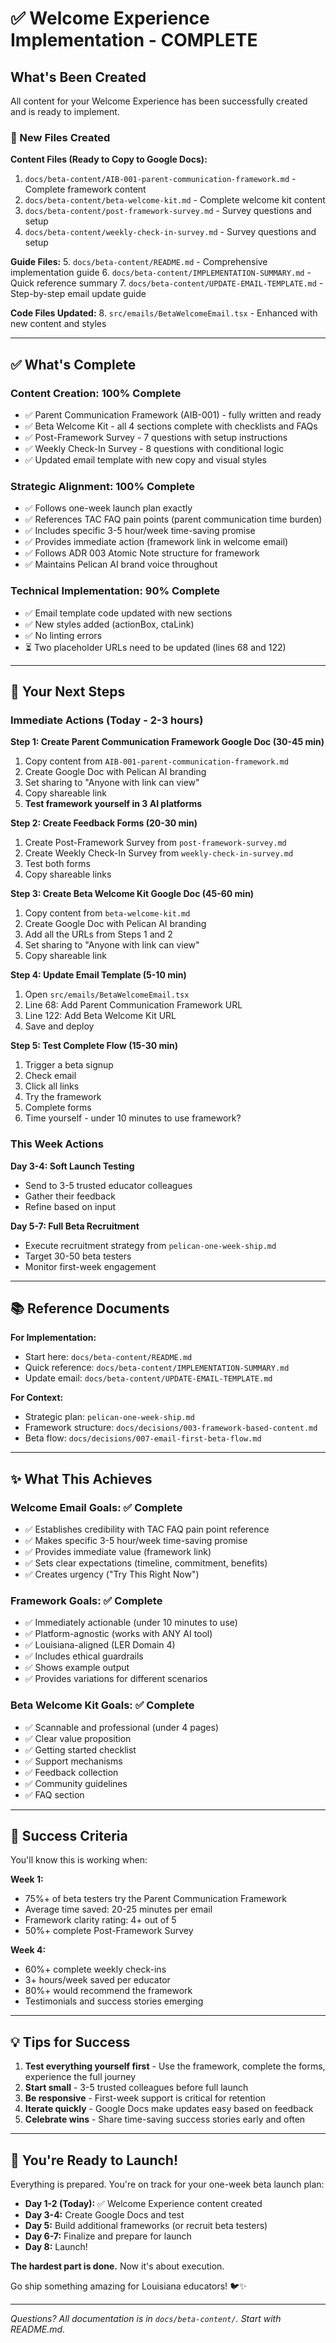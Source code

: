 # ✅ Welcome Experience Implementation - COMPLETE

## What's Been Created

All content for your Welcome Experience has been successfully created and is ready to implement.

### 📁 New Files Created

**Content Files (Ready to Copy to Google Docs):**
1. `docs/beta-content/AIB-001-parent-communication-framework.md` - Complete framework content
2. `docs/beta-content/beta-welcome-kit.md` - Complete welcome kit content
3. `docs/beta-content/post-framework-survey.md` - Survey questions and setup
4. `docs/beta-content/weekly-check-in-survey.md` - Survey questions and setup

**Guide Files:**
5. `docs/beta-content/README.md` - Comprehensive implementation guide
6. `docs/beta-content/IMPLEMENTATION-SUMMARY.md` - Quick reference summary
7. `docs/beta-content/UPDATE-EMAIL-TEMPLATE.md` - Step-by-step email update guide

**Code Files Updated:**
8. `src/emails/BetaWelcomeEmail.tsx` - Enhanced with new content and styles

---

## ✅ What's Complete

### Content Creation: 100% Complete
- ✅ Parent Communication Framework (AIB-001) - fully written and ready
- ✅ Beta Welcome Kit - all 4 sections complete with checklists and FAQs
- ✅ Post-Framework Survey - 7 questions with setup instructions
- ✅ Weekly Check-In Survey - 8 questions with conditional logic
- ✅ Updated email template with new copy and visual styles

### Strategic Alignment: 100% Complete
- ✅ Follows one-week launch plan exactly
- ✅ References TAC FAQ pain points (parent communication time burden)
- ✅ Includes specific 3-5 hour/week time-saving promise
- ✅ Provides immediate action (framework link in welcome email)
- ✅ Follows ADR 003 Atomic Note structure for framework
- ✅ Maintains Pelican AI brand voice throughout

### Technical Implementation: 90% Complete
- ✅ Email template code updated with new sections
- ✅ New styles added (actionBox, ctaLink)
- ✅ No linting errors
- ⏳ Two placeholder URLs need to be updated (lines 68 and 122)

---

## 🎯 Your Next Steps

### Immediate Actions (Today - 2-3 hours)

**Step 1: Create Parent Communication Framework Google Doc (30-45 min)**
1. Copy content from `AIB-001-parent-communication-framework.md`
2. Create Google Doc with Pelican AI branding
3. Set sharing to "Anyone with link can view"
4. Copy shareable link
5. **Test framework yourself in 3 AI platforms**

**Step 2: Create Feedback Forms (20-30 min)**
1. Create Post-Framework Survey from `post-framework-survey.md`
2. Create Weekly Check-In Survey from `weekly-check-in-survey.md`
3. Test both forms
4. Copy shareable links

**Step 3: Create Beta Welcome Kit Google Doc (45-60 min)**
1. Copy content from `beta-welcome-kit.md`
2. Create Google Doc with Pelican AI branding
3. Add all the URLs from Steps 1 and 2
4. Set sharing to "Anyone with link can view"
5. Copy shareable link

**Step 4: Update Email Template (5-10 min)**
1. Open `src/emails/BetaWelcomeEmail.tsx`
2. Line 68: Add Parent Communication Framework URL
3. Line 122: Add Beta Welcome Kit URL
4. Save and deploy

**Step 5: Test Complete Flow (15-30 min)**
1. Trigger a beta signup
2. Check email
3. Click all links
4. Try the framework
5. Complete forms
6. Time yourself - under 10 minutes to use framework?

### This Week Actions

**Day 3-4: Soft Launch Testing**
- Send to 3-5 trusted educator colleagues
- Gather their feedback
- Refine based on input

**Day 5-7: Full Beta Recruitment**
- Execute recruitment strategy from `pelican-one-week-ship.md`
- Target 30-50 beta testers
- Monitor first-week engagement

---

## 📚 Reference Documents

**For Implementation:**
- Start here: `docs/beta-content/README.md`
- Quick reference: `docs/beta-content/IMPLEMENTATION-SUMMARY.md`
- Update email: `docs/beta-content/UPDATE-EMAIL-TEMPLATE.md`

**For Context:**
- Strategic plan: `pelican-one-week-ship.md`
- Framework structure: `docs/decisions/003-framework-based-content.md`
- Beta flow: `docs/decisions/007-email-first-beta-flow.md`

---

## ✨ What This Achieves

### Welcome Email Goals: ✅ Complete
- ✅ Establishes credibility with TAC FAQ pain point reference
- ✅ Makes specific 3-5 hour/week time-saving promise
- ✅ Provides immediate value (framework link)
- ✅ Sets clear expectations (timeline, commitment, benefits)
- ✅ Creates urgency ("Try This Right Now")

### Framework Goals: ✅ Complete
- ✅ Immediately actionable (under 10 minutes to use)
- ✅ Platform-agnostic (works with ANY AI tool)
- ✅ Louisiana-aligned (LER Domain 4)
- ✅ Includes ethical guardrails
- ✅ Shows example output
- ✅ Provides variations for different scenarios

### Beta Welcome Kit Goals: ✅ Complete
- ✅ Scannable and professional (under 4 pages)
- ✅ Clear value proposition
- ✅ Getting started checklist
- ✅ Support mechanisms
- ✅ Feedback collection
- ✅ Community guidelines
- ✅ FAQ section

---

## 🎉 Success Criteria

You'll know this is working when:

**Week 1:**
- 75%+ of beta testers try the Parent Communication Framework
- Average time saved: 20-25 minutes per email
- Framework clarity rating: 4+ out of 5
- 50%+ complete Post-Framework Survey

**Week 4:**
- 60%+ complete weekly check-ins
- 3+ hours/week saved per educator
- 80%+ would recommend the framework
- Testimonials and success stories emerging

---

## 💡 Tips for Success

1. **Test everything yourself first** - Use the framework, complete the forms, experience the full journey
2. **Start small** - 3-5 trusted colleagues before full launch
3. **Be responsive** - First-week support is critical for retention
4. **Iterate quickly** - Google Docs make updates easy based on feedback
5. **Celebrate wins** - Share time-saving success stories early and often

---

## 🚀 You're Ready to Launch!

Everything is prepared. You're on track for your one-week beta launch plan:

- **Day 1-2 (Today):** ✅ Welcome Experience content created
- **Day 3-4:** Create Google Docs and test
- **Day 5:** Build additional frameworks (or recruit beta testers)
- **Day 6-7:** Finalize and prepare for launch
- **Day 8:** Launch!

**The hardest part is done.** Now it's about execution.

Go ship something amazing for Louisiana educators! 🐦✨

---

*Questions? All documentation is in `docs/beta-content/`. Start with README.md.*

